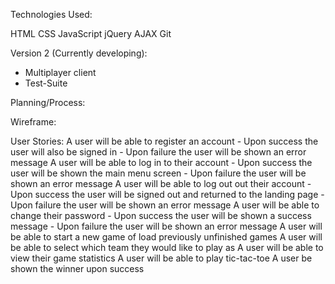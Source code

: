 Technologies Used:

HTML
CSS
JavaScript
jQuery
AJAX
Git

Version 2 (Currently developing):

  - Multiplayer client
  - Test-Suite


Planning/Process:

Wireframe:

User Stories:
  A user will be able to register an account
    - Upon success the user will also be signed in
    - Upon failure the user will be shown an error message
  A user will be able to log in to their account
    - Upon success the user will be shown the main menu screen
    - Upon failure the user will be shown an error message
  A user will be able to log out out their account
    - Upon success the user will be signed out and returned to the landing page
    - Upon failure the user will be shown an error message
  A user will be able to change their password
    - Upon success the user will be shown a success message
    - Upon failure the user will be shown an error message
  A user will be able to start a new game of load previously unfinished games
  A user will be able to select which team they would like to play as
  A user will be able to view their game statistics
  A user will be able to play tic-tac-toe
  A user be shown the winner upon success
